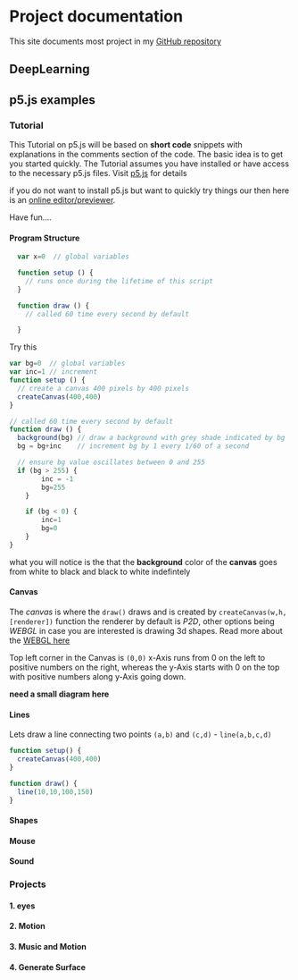 # Project documentation

This site documents most project in my [GitHub repository](https://github.com/ugmurthy)

## DeepLearning


## p5.js examples

### Tutorial
  This Tutorial on p5.js will be based on **short code** snippets with explanations in the comments section of the code.
  The basic idea is to get you started quickly. The Tutorial assumes you have installed or have access to the necessary p5.js files. Visit [p5.js](https://p5js.org/) for details

  if you do not want to install p5.js but want to quickly try things our then here is an [online editor/previewer](http://alpha.editor.p5js.org/).

  Have fun....

#### Program Structure
```javascript
  var x=0  // global variables

  function setup () {
    // runs once during the lifetime of this script
  }

  function draw () {
    // called 60 time every second by default

  }
```

Try this

```javascript
var bg=0  // global variables
var inc=1 // increment
function setup () {
  // create a canvas 400 pixels by 400 pixels
  createCanvas(400,400)
}

// called 60 time every second by default
function draw () {
  background(bg) // draw a background with grey shade indicated by bg
  bg = bg+inc    // increment bg by 1 every 1/60 of a second

  // ensure bg value oscillates between 0 and 255
  if (bg > 255) {
		inc = -1
		bg=255
	}

	if (bg < 0) {
		inc=1
		bg=0
	}
}
```
what you will notice is the that the **background** color of the **canvas** goes from white to black and black to white indefintely

#### Canvas

The *canvas* is where the `draw()` draws and is created by `createCanvas(w,h,[renderer])` function the renderer by default is *P2D*, other options being *WEBGL* in case you are interested is drawing 3d shapes. Read more about the [WEBGL here]( https://github.com/processing/p5.js/wiki/Getting-started-with-WebGL-in-p5)

Top left corner in the Canvas is `(0,0)` x-Axis runs from 0 on the left to positive numbers on the right, whereas the y-Axis starts with 0 on the top with positive numbers along y-Axis going down.

**need a small diagram here**

#### Lines

Lets draw a line connecting two points `(a,b)` and `(c,d)` - `line(a,b,c,d)`
```javascript
function setup() {
  createCanvas(400,400)
}

function draw() {
  line(10,10,100,150)
}
```
#### Shapes
#### Mouse
#### Sound

### Projects

#### 1. eyes
#### 2. Motion
#### 3. Music and Motion
#### 4. Generate Surface
